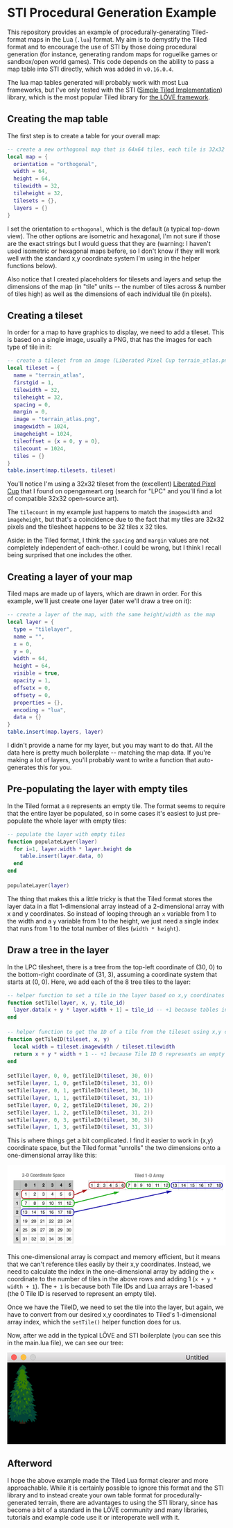 # STI Procedural Generation Example

This repository provides an example of procedurally-generating Tiled-format maps in the Lua (`.lua`) format. My aim is to demystify the Tiled format and to encourage the use of STI by those doing procedural generation (for instance, generating random maps for roguelike games or sandbox/open world games). This code depends on the ability to pass a map table into STI directly, which was added in `v0.16.0.4`.

The lua map tables generated will probably work with most Lua frameworks, but I've only tested with the STI ([Simple Tiled Implementation](https://github.com/karai17/Simple-Tiled-Implementation)) library, which is the most popular Tiled library for [the LÖVE framework](https://love2d.org/).

## Creating the map table

The first step is to create a table for your overall map:

```lua
-- create a new orthogonal map that is 64x64 tiles, each tile is 32x32 pixels
local map = {
  orientation = "orthogonal",
  width = 64,
  height = 64,
  tilewidth = 32,
  tileheight = 32,
  tilesets = {},
  layers = {}
}
```

I set the orientation to `orthogonal`, which is the default (a typical top-down view). The other options are isometric and hexagonal, I'm not sure if those are the exact strings but I would guess that they are (warning: I haven't used isometric or hexagonal maps before, so I don't know if they will work well with the standard x,y coordinate system I'm using in the helper functions below).

Also notice that I created placeholders for tilesets and layers and setup the dimensions of the map (in "tile" units -- the number of tiles across & number of tiles high) as well as the dimensions of each individual tile (in pixels).

## Creating a tileset

In order for a map to have graphics to display, we need to add a tileset. This is based on a single image, usually a PNG, that has the images for each type of tile in it:

```lua
-- create a tileset from an image (Liberated Pixel Cup terrain_atlas.png from opengameart.org)
local tileset = {
  name = "terrain_atlas",
  firstgid = 1,
  tilewidth = 32,
  tileheight = 32,
  spacing = 0,
  margin = 0,
  image = "terrain_atlas.png",
  imagewidth = 1024,
  imageheight = 1024,
  tileoffset = {x = 0, y = 0},
  tilecount = 1024,
  tiles = {}
}
table.insert(map.tilesets, tileset)
```

You'll notice I'm using a 32x32 tileset from the (excellent) [Liberated Pixel Cup](http://lpc.opengameart.org/) that I found on opengameart.org (search for "LPC" and you'll find a lot of compatible 32x32 open-source art).

The `tilecount` in my example just happens to match the `imagewidth` and `imageheight`, but that's a coincidence due to the fact that my tiles are 32x32 pixels and the tilesheet happens to be 32 tiles x 32 tiles.

Aside: in the Tiled format, I think the `spacing` and `margin` values are not completely independent of each-other. I could be wrong, but I think I recall being surprised that one includes the other.

## Creating a layer of your map

Tiled maps are made up of layers, which are drawn in order. For this example, we'll just create one layer (later we'll draw a tree on it):

```lua
-- create a layer of the map, with the same height/width as the map
local layer = {
  type = "tilelayer",
  name = "",
  x = 0,
  y = 0,
  width = 64,
  height = 64,
  visible = true,
  opacity = 1,
  offsetx = 0,
  offsety = 0,
  properties = {},
  encoding = "lua",
  data = {}
}
table.insert(map.layers, layer)
```

I didn't provide a name for my layer, but you may want to do that. All the data here is pretty much boilerplate -- matching the map data. If you're making a lot of layers, you'll probably want to write a function that auto-generates this for you.

## Pre-populating the layer with empty tiles

In the Tiled format a `0` represents an empty tile. The format seems to require that the entire layer be populated, so in some cases it's easiest to just pre-populate the whole layer with empty tiles:

```lua
-- populate the layer with empty tiles
function populateLayer(layer)
  for i=1, layer.width * layer.height do
    table.insert(layer.data, 0)
  end
end

populateLayer(layer)
```

 The thing that makes this a little tricky is that the Tiled format stores the layer data in a flat 1-dimensional array instead of a 2-dimensional array with x and y coordinates. So instead of looping through an `x` variable from 1 to the width and a `y` variable from 1 to the height, we just need a single index that runs from 1 to the total number of tiles (`width * height`).

## Draw a tree in the layer

 In the LPC tilesheet, there is a tree from the top-left coordinate of (30, 0) to the bottom-right coordinate of (31, 3), assuming a coordinate system that starts at (0, 0). Here, we add each of the 8 tree tiles to the layer:

```lua
-- helper function to set a tile in the layer based on x,y coordinates
function setTile(layer, x, y, tile_id)
  layer.data[x + y * layer.width + 1] = tile_id -- +1 because tables in Lua are 1-based
end

-- helper function to get the ID of a tile from the tileset using x,y coordinates
function getTileID(tileset, x, y)
  local width = tileset.imagewidth / tileset.tilewidth
  return x + y * width + 1 -- +1 because Tile ID 0 represents an empty tile
end

setTile(layer, 0, 0, getTileID(tileset, 30, 0))
setTile(layer, 1, 0, getTileID(tileset, 31, 0))
setTile(layer, 0, 1, getTileID(tileset, 30, 1))
setTile(layer, 1, 1, getTileID(tileset, 31, 1))
setTile(layer, 0, 2, getTileID(tileset, 30, 2))
setTile(layer, 1, 2, getTileID(tileset, 31, 2))
setTile(layer, 0, 3, getTileID(tileset, 30, 3))
setTile(layer, 1, 3, getTileID(tileset, 31, 3))
```

This is where things get a bit complicated. I find it easier to work in (x,y) coordinate space, but the Tiled format "unrolls" the two dimensions onto a one-dimensional array like this:

![Tiled unrolls two dimensions onto one](unrolling.png)

This one-dimensional array is compact and memory efficient, but it means that we can't reference tiles easily by their x,y coordinates. Instead, we need to calculate the index in the one-dimensional array by adding the `x` coordinate to the number of tiles in the above rows and adding 1 (`x + y * width + 1`). The `+ 1` is because both Tile IDs and Lua arrays are 1-based (the 0 Tile ID is reserved to represent an empty tile).

Once we have the TileID, we need to set the tile into the layer, but again, we have to convert from our desired x,y coordinates to Tiled's 1-dimensional array index, which the `setTile()` helper function does for us.

Now, after we add in the typical LÖVE and STI boilerplate (you can see this in the main.lua file), we can see our tree:

![tree example](example-result.png)

## Afterword

I hope the above example made the Tiled Lua format clearer and more approachable. While it is certainly possible to ignore this format and the STI library and to instead create your own table format for procedurally-generated terrain, there are advantages to using the STI library, since has become a bit of a standard in the LÖVE community and many libraries, tutorials and example code use it or interoperate well with it.
